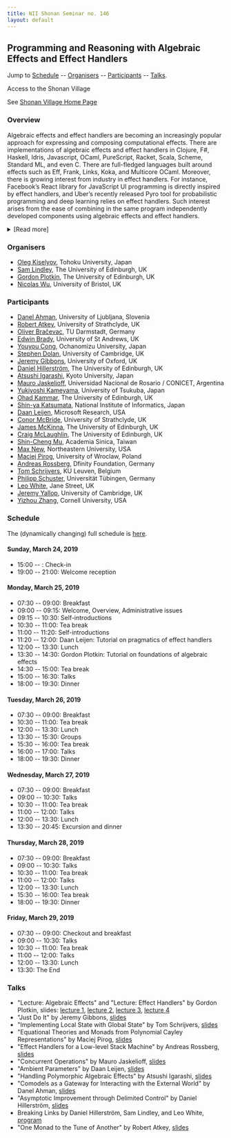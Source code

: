 ```yaml
---
title: NII Shonan Seminar no. 146
layout: default
---
```


## Programming and Reasoning with Algebraic Effects and Effect Handlers

Jump to [Schedule](#schedule) -- [Organisers](#organisers) -- [Participants](#participants) -- [Talks](#talks).

Access to the Shonan Village

See [Shonan Village Home Page](https://www.shonan-village.co.jp/eng/access/)

### Overview

Algebraic effects and effect handlers are becoming an increasingly
popular approach for expressing and composing computational
effects. There are implementations of algebraic effects and effect
handlers in Clojure, F#, Haskell, Idris, Javascript, OCaml,
PureScript, Racket, Scala, Scheme, Standard ML, and even C. There are
full-fledged languages built around effects such as Eff, Frank, Links,
Koka, and Multicore OCaml. Moreover, there is growing interest from
industry in effect handlers. For instance, Facebook’s React library
for JavaScript UI programming is directly inspired by effect handlers,
and Uber’s recently released Pyro tool for probabilistic programming
and deep learning relies on effect handlers. Such interest arises from
the ease of combining in the same program independently developed
components using algebraic effects and effect handlers.

<details><summary class="collapsible">[Read more]</summary>
<p>
The increased adoption and use of algebraic effects and effect
handlers reveal and make pressing three main problems: reasoning,
performance, and typing. These problems may appear disparate, but we
believe there are in fact deep connections that bring them together.
</p>

<p>
<strong>Reasoning</strong>&nbsp;&nbsp; Algebraic effects are defined by a signature of operations
and an equational theory that describes how the operations interact,
providing direct support for reasoning. Effect handlers are modular
interpreters for algebraic effects, giving meaning to such
operations. Existing implementations of effect handlers dispense with
equations, largely because many open questions remain about how to
incorporate them into a programming language. A key question that this
meeting will seek to address is how to reintroduce equations and other
forms of reasoning back into the effect handlers picture. An important
consideration here is how to combine equational theories for several
interacting effects.
</p>

<p>
<strong>Performance</strong>&nbsp;&nbsp; The dominant implementation method, the free monad, is
notably slower than the direct execution of side-effects where
available. A range of approaches for improving performance are under
active investigation. These include direct stack manipulation, in the
case that continuations are used linearly, selective CPS translations,
and fusion transformations. The jury is still out on which techniques
work best in which situations.
</p>

<p>
<strong>Typing</strong>&nbsp;&nbsp; Programming in the large involves working with complex and
interacting systems. Effect type systems are a powerful means of
taming this complexity, in a way that is amenable for practical
programming. Several different effect type systems have been
introduced for algebraic effects and effect handlers. It is not clear
yet precisely what the tradeoffs are between the different
approaches. Many open questions remain over how best to support
features such as generative effects, and how to leverage effect type
systems to support reasoning and to improve performance.
</p>

<p>
Given the complexity of these problems and their importance, we
believe the face-to-face meeting of main community representatives
will promote their solution. We identify five specific application
areas to be discussed at the meeting in the context of the three main
problem areas:

<ul>
  <li>Effect handlers for concurrent and distributed programming;</li>
  <li>Effect handlers for generative effects (ML references, renaming effects, scoped effects, modularity, runST, existentials);</li>
  <li>Effect handlers with behavioral types (parameterized monads, graded monads, type state, session types, answer type modification, dependent types);</li>
  <li>Effect handlers and resource management;</li>
  <li>Effect handlers for probabilistic programming.</li>
</ul>

To promote mutual understanding, we plan for the workshop to have
substantial time available for discussion. Our hope is to emphasize
tutorials, brainstorming, and working-group sessions, rather than mere
conference-like presentations.
</p>

<p>
The field of effect handlers is thriving, and we believe that Shonan
would be an ideal setting to bring researchers interested in the topic
together. A previous meeting held at <a href="https://www.dagstuhl.de/en/program/calendar/semhp/?semnr=18172">Dagstuhl in March 2016, entitled
"<i>From Theory to Practice of Algebraic Effects and Handlers</i>"</a> had more
people willing to participate than it was possible to
accommodate. Since then, the field has grown, and so we anticipate
that there will be an abundance of interest in attending this meeting.
</p>
</details>

### Organisers

- [Oleg Kiselyov](http://okmij.org/ftp/), Tohoku University, Japan
- [Sam Lindley](http://homepages.inf.ed.ac.uk/slindley), The University of Edinburgh, UK
- [Gordon Plotkin](http://homepages.inf.ed.ac.uk/gdp/), The University of Edinburgh, UK
- [Nicolas Wu](http://zenzike.com/), University of Bristol, UK


### Participants

- [Danel Ahman](https://danelahman.github.io/), University of Ljubljana, Slovenia
- [Robert Atkey](https://bentnib.org/), University of Strathclyde, UK
- [Oliver Bračevac](https://www.stg.tu-darmstadt.de/staff/oliver_bracevac_menu/oliver_bracevac.en.jsp), TU Darmstadt, Germany
- [Edwin Brady](https://edwinb.wordpress.com/), University of St Andrews, UK
- [Youyou Cong](https://sites.google.com/site/youyoucong212/), Ochanomizu University, Japan
- [Stephen Dolan](http://stedolan.net/), University of Cambridge, UK
- [Jeremy Gibbons](http://www.cs.ox.ac.uk/jeremy.gibbons/), University of Oxford, UK
- [Daniel Hillerström](https://dhil.net/research), The University of Edinburgh, UK
- [Atsushi Igarashi](https://www.fos.kuis.kyoto-u.ac.jp/~igarashi/index.html.en), Kyoto University, Japan
- [Mauro Jaskelioff](https://www.fceia.unr.edu.ar/~mauro/), Universidad Nacional de Rosario / CONICET, Argentina
- [Yukiyoshi Kameyama](http://www.cs.tsukuba.ac.jp/~kam/), University of Tsukuba, Japan
- [Ohad Kammar](http://www.denotational.co.uk/), The University of Edinburgh, UK
- [Shin-ya Katsumata](http://group-mmm.org/~s-katsumata/index-e.html), National Institute of Informatics, Japan
- [Daan Leijen](https://www.microsoft.com/en-us/research/people/daan/), Microsoft Research, USA
- [Conor McBride](https://personal.cis.strath.ac.uk/conor.mcbride/), University of Strathclyde, UK
- [James McKinna](http://homepages.inf.ed.ac.uk/jmckinna/), The University of Edinburgh, UK
- [Craig McLaughlin](http://homepages.inf.ed.ac.uk/s1544843/), The University of Edinburgh, UK
- [Shin-Cheng Mu](https://www.iis.sinica.edu.tw/pages/scm/), Academia Sinica, Taiwan
- [Max New](https://maxsnew.github.io/), Northeastern University, USA
- [Maciej Pirog](http://www.ii.uni.wroc.pl/~mpirog/), University of Wroclaw, Poland
- [Andreas Rossberg](https://people.mpi-sws.org/~rossberg/), Dfinity Foundation, Germany
- [Tom Schrijvers](https://people.cs.kuleuven.be/~tom.schrijvers/), KU Leuven, Belgium
- [Philipp Schuster](http://ps.informatik.uni-tuebingen.de/team/schuster/), Universität Tübingen, Germany
- [Leo White](http://www.lpw25.net/), Jane Street, UK
- [Jeremy Yallop](https://www.cl.cam.ac.uk/~jdy22/), University of Cambridge, UK
- [Yizhou Zhang](http://www.cs.cornell.edu/~yizhou/), Cornell University, USA


### Schedule

The (dynamically changing) full schedule is [here](https://docs.google.com/spreadsheets/d/10yb2FxemDHKLCNeeJO_wG_GFrfNSyzDkKDl1_W8bMwQ/edit?usp=sharing).

#### Sunday, March 24, 2019

- 15:00 -- : Check-in
- 19:00 -- 21:00: Welcome reception

#### Monday, March 25, 2019

- 07:30 -- 09:00: Breakfast
- 09:00 -- 09:15: Welcome, Overview, Administrative issues
- 09:15 -- 10:30: Self-introductions
- 10:30 -- 11:00: Tea break
- 11:00 -- 11:20: Self-introductions
- 11:20 -- 12:00: Daan Leijen: Tutorial on pragmatics of effect handlers
- 12:00 -- 13:30: Lunch
- 13:30 -- 14:30: Gordon Plotkin: Tutorial on foundations of algebraic effects
- 14:30 -- 15:00: Tea break
- 15:00 -- 16:30: Talks
- 18:00 -- 19:30: Dinner

#### Tuesday, March 26, 2019

- 07:30 -- 09:00: Breakfast
- 10:30 -- 11:00: Tea break
- 12:00 -- 13:30: Lunch
- 13:30 -- 15:30: Groups
- 15:30 -- 16:00: Tea break
- 16:00 -- 17:00: Talks
- 18:00 -- 19:30: Dinner

#### Wednesday, March 27, 2019

- 07:30 -- 09:00: Breakfast
- 09:00 -- 10:30: Talks
- 10:30 -- 11:00: Tea break
- 11:00 -- 12:00: Talks
- 12:00 -- 13:30: Lunch
- 13:30 -- 20:45: Excursion and dinner

#### Thursday, March 28, 2019

- 07:30 -- 09:00: Breakfast
- 09:00 -- 10:30: Talks
- 10:30 -- 11:00: Tea break
- 11:00 -- 12:00: Talks
- 12:00 -- 13:30: Lunch
- 15:30 -- 16:00: Tea break
- 18:00 -- 19:30: Dinner

#### Friday, March 29, 2019

- 07:30 -- 09:00: Checkout and breakfast
- 09:00 -- 10:30: Talks
- 10:30 -- 11:00: Tea break
- 11:00 -- 12:00: Talks
- 12:00 -- 13:30: Lunch
- 13:30:          The End

### Talks

- "Lecture: Algebraic Effects" and "Lecture: Effect Handlers" by Gordon Plotkin, slides: [lecture 1](../static/shonan146/lecture_1_alg_effects_I.pdf), [lecture 2](../static/shonan146/lecture_2_types_and_effects.pdf), [lecture 3](../static/shonan146/lecture_3_alg_effects_II.pdf), [lecture 4](../static/shonan146/lecture_4_effect_handlers.pdf)  
- "Just Do It" by Jeremy Gibbons, [slides](../static/shonan146/just_do_it.pdf)  
- "Implementing Local State with Global State" by Tom Schrijvers, [slides](../static/shonan146/shonan_146_tom_schrijvers.pdf)  
- "Equational Theories and Monads from Polynomial Cayley Representations" by Maciej Pirog, [slides](../static/shonan146/equational_theories_and_monads_from_polynomial_cayley_representations.pdf)
- "Effect Handlers for a Low-level Stack Machine" by Andreas Rossberg, [slides](../static/shonan146/shonan-wasm2019.pdf)  
- "Concurrent Operations" by Mauro Jaskelioff, [slides](../static/shonan146/Concurrent_Operations_Shonan_2019.pdf)  
- "Ambient Parameters" by Daan Leijen, [slides](../static/shonan146/shonan-ambient.html)
- "Handling Polymorphic Algebraic Effects" by Atsushi Igarashi, [slides](../static/shonan146/handling_polymorphic_effects.pdf)  
- "Comodels as a Gateway for Interacting with the External World" by Danel Ahman, [slides](../static/shonan146/shonan19-comodels.pdf)  
- "Asymptotic Improvement through Delimited Control" by Daniel Hillerström, [slides](../static/shonan146/asymptotic_improvement.pdf)
- Breaking Links by Daniel Hillerström, Sam Lindley, and Leo White, [program](../static/shonan146/breaking.links)
- "One Monad to the Tune of Another" by Robert Atkey, [slides](../static/shonan146/one_monad_to_the_tune_of_another.pdf)
